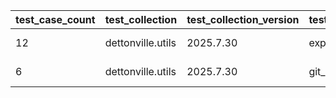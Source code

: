 | test_case_count | test_collection | test_collection_version | test_component | test_date | test_failed | test_details_link |
| --- | --- | --- | --- | --- | --- | --- |
| 12 | dettonville.utils | 2025.7.30 | export_dicts | 2025-08-02T00:19:35Z | False | [test details](./export_dicts/test.results/test-results.md) |
| 6 | dettonville.utils | 2025.7.30 | git_pacp | 2025-08-02T00:19:35Z | False | [test details](./git_pacp/test.results/test-results.md) |
